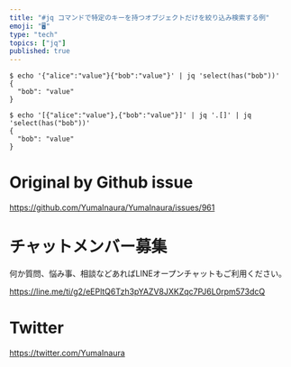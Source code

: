 ```yaml
---
title: "#jq コマンドで特定のキーを持つオブジェクトだけを絞り込み検索する例"
emoji: "🖥"
type: "tech"
topics: ["jq"]
published: true
---
```


```shell
$ echo '{"alice":"value"}{"bob":"value"}' | jq 'select(has("bob"))'
{
  "bob": "value"
}
```

```shell
$ echo '[{"alice":"value"},{"bob":"value"}]' | jq '.[]' | jq 'select(has("bob"))'
{
  "bob": "value"
}
```

# Original by Github issue

https://github.com/YumaInaura/YumaInaura/issues/961








<!-- Update From Qiita API -->

# チャットメンバー募集


何か質問、悩み事、相談などあればLINEオープンチャットもご利用ください。

https://line.me/ti/g2/eEPltQ6Tzh3pYAZV8JXKZqc7PJ6L0rpm573dcQ





# Twitter


https://twitter.com/YumaInaura


<!-- Update From Qiita API -->


